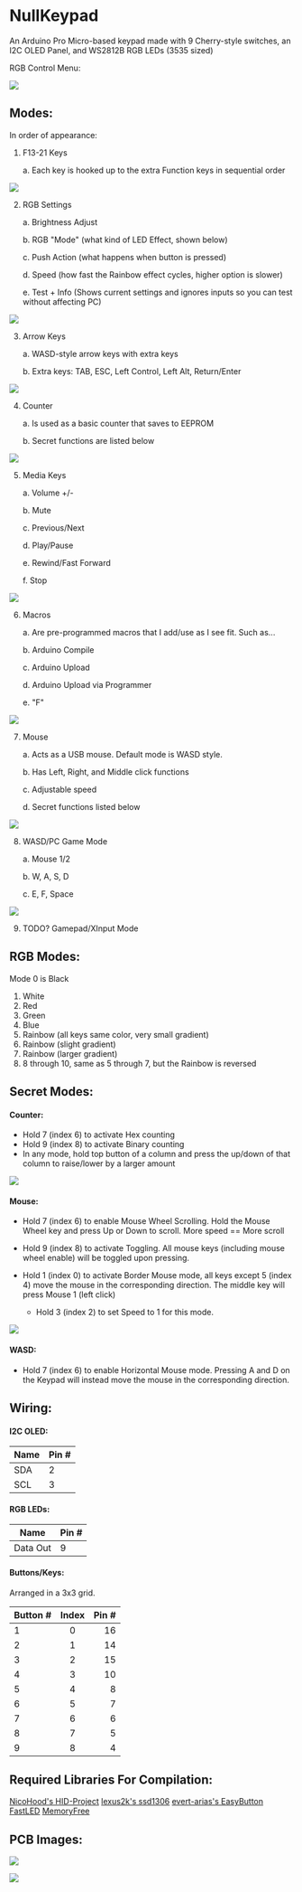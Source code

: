 # NullKeypad

An Arduino Pro Micro-based keypad made with 9 Cherry-style switches, an I2C OLED Panel, and WS2812B RGB LEDs  (3535 sized)

RGB Control Menu:

![](https://i.imgur.com/RUK60wB.jpg) 

## Modes:
In order of appearance:

1. F13-21 Keys

	a. Each key is hooked up to the extra Function keys in sequential order

![](https://i.imgur.com/YTGj252.jpg) 

2. RGB Settings

	a. Brightness Adjust

	b. RGB "Mode" (what kind of LED Effect, shown below)

	c. Push Action (what happens when button is pressed)

	d. Speed (how fast the Rainbow effect cycles, higher option is slower)

	e. Test + Info (Shows current settings and ignores inputs so you can test without affecting PC)

![](https://i.imgur.com/vA60KZu.jpg ) 

3. Arrow Keys

	a. WASD-style arrow keys with extra keys

	b. Extra keys: TAB, ESC, Left Control, Left Alt, Return/Enter

![](https://i.imgur.com/16QXEe1.jpg) 

4. Counter

	a. Is used as a basic counter that saves to EEPROM

	b. Secret functions are listed below

![](https://i.imgur.com/C6YQLYD.jpg) 

5. Media Keys

	a. Volume +/-

	b. Mute

	c. Previous/Next

	d. Play/Pause

	e. Rewind/Fast Forward

	f. Stop

![](https://i.imgur.com/4AAPE3a.jpg) 

6. Macros

	a. Are pre-programmed macros that I add/use as I see fit. Such as...

	b. Arduino Compile

	c. Arduino Upload

	d. Arduino Upload via Programmer

	e. "F"

![](https://i.imgur.com/rywaGZF.jpg) 

7. Mouse

	a. Acts as a USB mouse. Default mode is WASD style.
	
	b. Has Left, Right, and Middle click functions
	
	c. Adjustable speed
	
	d. Secret functions listed below

![](https://i.imgur.com/IaQaNMY.jpg) 

8. WASD/PC Game Mode

	a. Mouse 1/2
	
	b. W, A, S, D
	
	c. E, F, Space

![](https://i.imgur.com/Uq4xCJy.jpg) 

9. TODO? Gamepad/XInput Mode

## RGB Modes:
Mode 0 is Black
1. White
2. Red
3. Green
4. Blue
5. Rainbow (all keys same color, very small gradient)
6. Rainbow (slight gradient)
7. Rainbow (larger gradient)
8. 8 through 10, same as 5 through 7, but the Rainbow is reversed

## Secret Modes:

#### Counter:
- Hold 7 (index 6) to activate Hex counting
- Hold 9 (index 8) to activate Binary counting
- In any mode, hold top button of a column and press the up/down of that column to raise/lower by a larger amount

![](https://i.imgur.com/kDiVZ4S.jpg) 

#### Mouse:
- Hold 7 (index 6) to enable Mouse Wheel Scrolling. Hold the Mouse Wheel key and press Up or Down to scroll. More speed == More scroll
- Hold 9 (index 8) to activate Toggling. All mouse keys (including mouse wheel enable) will be toggled upon pressing.

- Hold 1 (index 0) to activate Border Mouse mode, all keys except 5 (index 4) move the mouse in the corresponding direction. The middle key will press Mouse 1 (left click)
    - Hold 3 (index 2) to set Speed to 1 for this mode.

![](https://i.imgur.com/l4nUslG.jpg)

#### WASD:
- Hold 7 (index 6) to enable Horizontal Mouse mode. Pressing A and D on the Keypad will instead move the mouse in the corresponding direction.

## Wiring:

#### I2C OLED:

| Name | Pin # |
|------|-------|
| SDA  | 2     |
| SCL  | 3     |

#### RGB LEDs:

| Name | Pin # |
|------|-------|
| Data Out  | 9     |

#### Buttons/Keys:

Arranged in a  3x3 grid.

| Button # | Index | Pin # |
|----------|:-----:|------:|
| 1        | 0     | 16    |
| 2        | 1     | 14    |
| 3        | 2     | 15    |
| 4        | 3     | 10    |
| 5        | 4     | 8     |
| 6        | 5     | 7     |
| 7        | 6     | 6     |
| 8        | 7     | 5     |
| 9        | 8     | 4     |

## Required Libraries For Compilation:
[NicoHood's HID-Project](https://github.com/NicoHood/HID) 
[lexus2k's ssd1306](https://github.com/lexus2k/ssd1306/) 
[evert-arias's EasyButton](https://github.com/evert-arias/EasyButton) 
[FastLED](https://github.com/FastLED/FastLED/) 
[MemoryFree](https://github.com/maniacbug/MemoryFree) 

## PCB Images:

![](https://i.imgur.com/dCcjW8I.jpg) 

![](https://i.imgur.com/m2erbym.jpg) 